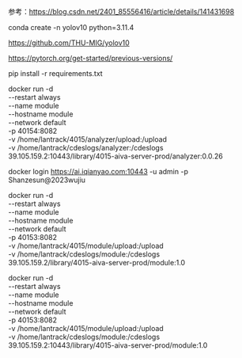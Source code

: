 





参考：https://blog.csdn.net/2401_85556416/article/details/141431698

conda create -n yolov10 python=3.11.4

https://github.com/THU-MIG/yolov10 


https://pytorch.org/get-started/previous-versions/


pip install -r requirements.txt


docker run -d \
  --restart always \
  --name module \
  --hostname module \
  --network default \
  -p 40154:8082 \
  -v /home/lantrack/4015/analyzer/upload:/upload \
  -v /home/lantrack/cdeslogs/analyzer:/cdeslogs \
  39.105.159.2:10443/library/4015-aiva-server-prod/analyzer:0.0.26
  
  docker login https://ai.iqianyao.com:10443 -u admin -p Shanzesun@2023wujiu

docker run -d \
  --restart always \
  --name module \
  --hostname module \
  --network default \
  -p 40153:8082 \
  -v /home/lantrack/4015/module/upload:/upload \
  -v /home/lantrack/cdeslogs/module:/cdeslogs \
  39.105.159.2/library/4015-aiva-server-prod/module:1.0

docker run -d \
  --restart always \
  --name module \
  --hostname module \
  --network default \
  -p 40153:8082 \
  -v /home/lantrack/4015/module/upload:/upload \
  -v /home/lantrack/cdeslogs/module:/cdeslogs \
  39.105.159.2:10443/library/4015-aiva-server-prod/module:1.0